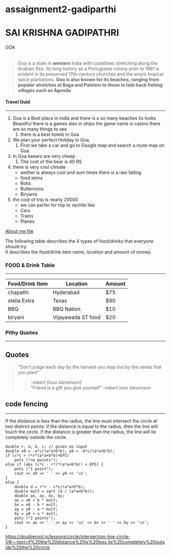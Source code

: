 # assaignment2-gadiparthi
# SAI KRISHNA GADIPATHRI
###### GOA
>Goa is a state in **western** India with coastlines stretching along the Arabian Sea. Its long history as a Portuguese colony prior to 1961 is evident in its preserved 17th-century churches and the area’s tropical spice plantations. **Goa is also known for its beaches, ranging from popular stretches at Baga and Palolem to those in laid-back fishing villages such as Agonda**

#### Travel Guid

---


1. Goa is a Best place in india and there is a  so many beaches its looks Beautiful there is a games also in ships the game name is casino there are so many things to see 
    1. there is a best hotels in Goa 
2.  We plan your perfect Holiday in Goa,
    1. First we take a car and go to Google map and search a route map on Goa 
3.  In Goa beears are very cheep
    1. The cost of the bear is 40 RS
4. there is very cool climate
    * wether is always cool and sum times there is a rain falling
    * food ietms
    * Rotis
    * Butternons
    * Biryanis
5. the cost of trip is nearly 20000
    * we can perfer for trip to vechils like
    * Cars
    * Trains
    * Planes

[About me file](AboutMe.md)

The following table describes the 4 types of food/drinks that everyone should try.<br>
It describes the food/drink item name, location and amount of money.
 
### FOOD & Drink Table
 
---
 
| Food/Drink Item | Location | Amount |
|   ----------    |  -----   |   ---- | 
| chapathi | Hyderabad | $75 |
| stella Extra | Texas | $90 |
|BBQ | BBQ Nation| $10 |
| biryani | Vijayawada ST food | $20 |

### Pithy Quotes

---

## Quotes

> "Don't judge each day by the harvest you reap but by the seeds that you plant"
>> -*robert [lous stevenson]* <br>
> "Friend is a gift you give yourself"
>> -*robert lous stevenson*

## code fencing

---

If the distance is less than the radius, the line must intersect the circle at two distinct points. if the distance is equal to the radius, then the line will touch the circle. if the distance is greater than the radius, the line will lie completely outside the circle.

```
double r, a, b, c; // given as input
double x0 = -a*c/(a*a+b*b), y0 = -b*c/(a*a+b*b);
if (c*c > r*r*(a*a+b*b)+EPS)
    puts ("no points");
else if (abs (c*c - r*r*(a*a+b*b)) < EPS) {
    puts ("1 point");
    cout << x0 << ' ' << y0 << '\n';
}
else {
    double d = r*r - c*c/(a*a+b*b);
    double mult = sqrt (d / (a*a+b*b));
    double ax, ay, bx, by;
    ax = x0 + b * mult;
    bx = x0 - b * mult;
    ay = y0 - a * mult;
    by = y0 + a * mult;
    puts ("2 points");
    cout << ax << ' ' << ay << '\n' << bx << ' ' << by << '\n';
}
```

https://doubleroot.in/lessons/circle/intersection-line-circle-1/#:~:text=if%20the%20distance%20is%20less,lie%20completely%20outside%20the%20circle.